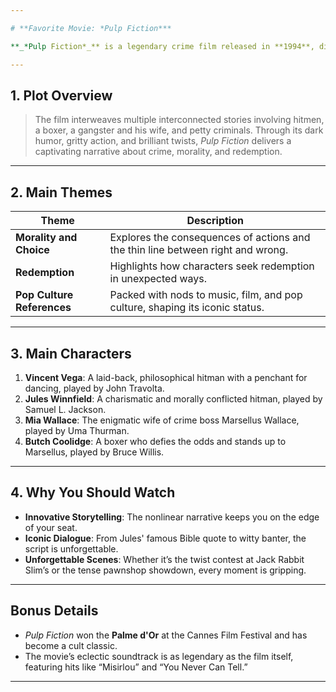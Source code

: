 ```yaml
---

# **Favorite Movie: *Pulp Fiction***  

**_*Pulp Fiction*_** is a legendary crime film released in **1994**, directed by **Quentin Tarantino**. Known for its nonlinear storytelling, unforgettable characters, and razor-sharp dialogue, the movie has cemented its place as a cultural and cinematic masterpiece.  

---
```


## **1. Plot Overview**  

> The film interweaves multiple interconnected stories involving hitmen, a boxer, a gangster and his wife, and petty criminals. Through its dark humor, gritty action, and brilliant twists, *Pulp Fiction* delivers a captivating narrative about crime, morality, and redemption.  

---

## **2. Main Themes**  

| Theme                  | Description                                                                 |
|-------------------------|-----------------------------------------------------------------------------|
| **Morality and Choice** | Explores the consequences of actions and the thin line between right and wrong. |
| **Redemption**          | Highlights how characters seek redemption in unexpected ways.               |
| **Pop Culture References** | Packed with nods to music, film, and pop culture, shaping its iconic status.  |

---

## **3. Main Characters**  

1. **Vincent Vega**: A laid-back, philosophical hitman with a penchant for dancing, played by John Travolta.  
2. **Jules Winnfield**: A charismatic and morally conflicted hitman, played by Samuel L. Jackson.  
3. **Mia Wallace**: The enigmatic wife of crime boss Marsellus Wallace, played by Uma Thurman.  
4. **Butch Coolidge**: A boxer who defies the odds and stands up to Marsellus, played by Bruce Willis.  

---

## **4. Why You Should Watch**  

- **Innovative Storytelling**: The nonlinear narrative keeps you on the edge of your seat.  
- **Iconic Dialogue**: From Jules' famous Bible quote to witty banter, the script is unforgettable.  
- **Unforgettable Scenes**: Whether it’s the twist contest at Jack Rabbit Slim’s or the tense pawnshop showdown, every moment is gripping.  

---

## **Bonus Details**  

- *Pulp Fiction* won the **Palme d'Or** at the Cannes Film Festival and has become a cult classic.  
- The movie’s eclectic soundtrack is as legendary as the film itself, featuring hits like “Misirlou” and “You Never Can Tell.”  

---
